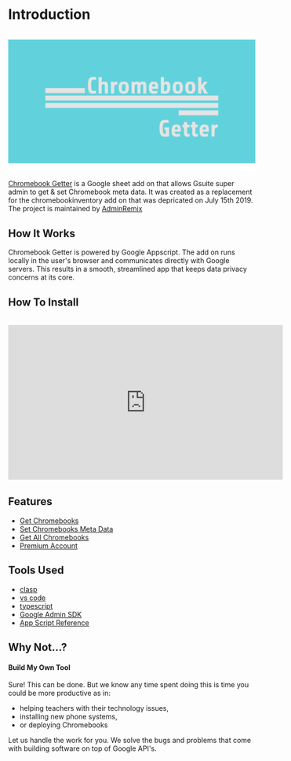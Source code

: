 # Introduction

![Chromebook Getter Logo](../static/getterlogo.png)

[Chromebook Getter](https://chrome.google.com/webstore/detail/chromebook-getter/iamajmlafjfaobppjfllijpikffekpok?authuser=0)
is a Google sheet add on that allows Gsuite super admin to get & set Chromebook meta data.
It was created as a replacement for the chromebookinventory add on that was depricated on July 15th 2019. The project is maintained by [AdminRemix](https://AdminRemix.com)

## How It Works

Chromebook Getter is powered by Google Appscript.
The add on runs locally in the user's browser and communicates directly with Google servers.
This results in a smooth, streamlined app that keeps data privacy concerns at its core.

## How To Install
<br />
<iframe width="560" height="315" src="https://www.youtube.com/embed/mVfdjpv1WMM" frameborder="0" allow="accelerometer; autoplay; encrypted-media; gyroscope; picture-in-picture" allowfullscreen></iframe>

## Features

* [Get Chromebooks](/chromebook-actions/get-chromebooks/)
* [Set Chromebooks Meta Data](/chromebook-actions/set-chromebooks/)
* [Get All Chromebooks](/chromebook-actions/get-all-chromebooks/)
* [Premium Account](/premium-account/)

## Tools Used

* [clasp](https://developers.google.com/apps-script/guides/clasp)
* [vs code](https://code.visualstudio.com/)
* [typescript](https://www.typescriptlang.org/)
* [Google Admin SDK](https://developers.google.com/admin-sdk/)
* [App Script Reference](https://developers.google.com/apps-script/reference/)

## Why Not...?

#### Build My Own Tool

Sure! This can be done. But we know any time spent doing this is time you could be more productive as in:
* helping teachers with their technology issues,
* installing new phone systems,
* or deploying Chromebooks

Let us handle the work for you. We solve the bugs and problems that come with building software on top of Google API's.
